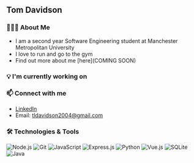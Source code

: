 ## Tom Davidson

<!--
**Thomas25504/Thomas25504** is a ✨ _special_ ✨ repository because its `README.md` (this file) appears on your GitHub profile.

Here are some ideas to get you started:

- 🔭 I’m currently working on ...
- 🌱 I’m currently learning ...
- 👯 I’m looking to collaborate on ...
- 🤔 I’m looking for help with ...
- 💬 Ask me about ...
- 📫 How to reach me: ...
- 😄 Pronouns: ...
- ⚡ Fun fact: ...
-->

### 🙋🏼‍♂️ About Me
- I am a second year Software Engineering student at Manchester Metropolitan University
- I love to run and go to the gym
- Find out more about me [here](COMING SOON)

### 💡 I'm currently working on


### 📫 Connect with me 
- [LinkedIn](https://www.linkedin.com/in/tomdavidson2004)
- Email: tldavidson2004@gmail.com

### 🛠️ Technologies & Tools
![Node.js](https://img.shields.io/badge/-Node.js-339933?style=for-the-badge&logo=node.js&logoColor=white)
![Git](https://img.shields.io/badge/-Git-F05032?style=for-the-badge&logo=git&logoColor=white)
![JavaScript](https://img.shields.io/badge/-JavaScript-F7DF1E?style=for-the-badge&logo=javascript&logoColor=black)
![Express.js](https://img.shields.io/badge/-Express.js-000000?style=for-the-badge&logo=express&logoColor=white)
![Python](https://img.shields.io/badge/-Python-32D7F1?style=for-the-badge&logo=python&logoColor=white)
![Vue.js](https://img.shields.io/badge/-Vue.js-46f274?style=for-the-badge&logo=vue.js&logoColor=white)
![SQLite](https://img.shields.io/badge/-SQLite-5bacfc?style=for-the-badge&logo=sqlite&logoColor=white)
![Java](https://img.shields.io/badge/Java-ED8B00?style=for-the-badge&logo=openjdk&logoColor=white)


